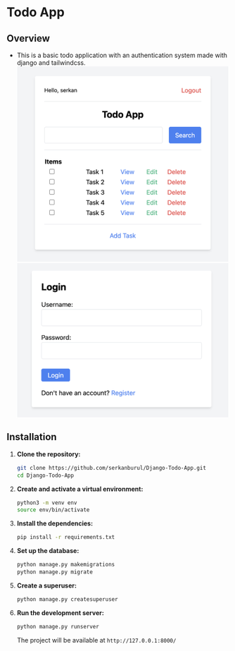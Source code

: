 # Todo App

## Overview

- This is a basic todo application with an authentication system made with django and tailwindcss.
![Main](assets/screenshot2.png) 
![Login](assets/screenshot1.png) 


## Installation

1. **Clone the repository:**

    ```sh
    git clone https://github.com/serkanburul/Django-Todo-App.git
    cd Django-Todo-App
    ```

2. **Create and activate a virtual environment:**

    ```sh
    python3 -m venv env
    source env/bin/activate
    ```

3. **Install the dependencies:**

    ```sh
    pip install -r requirements.txt
    ```

4. **Set up the database:**

    ```sh
    python manage.py makemigrations
    python manage.py migrate
    ```

5. **Create a superuser:**

    ```sh
    python manage.py createsuperuser
    ```

6. **Run the development server:**

    ```sh
    python manage.py runserver
    ```

    The project will be available at `http://127.0.0.1:8000/`